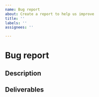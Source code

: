 ```yaml
---
name: Bug report
about: Create a report to help us improve
title: ''
labels: ''
assignees: ''

---
```

# Bug report 

## Description 

## Deliverables
